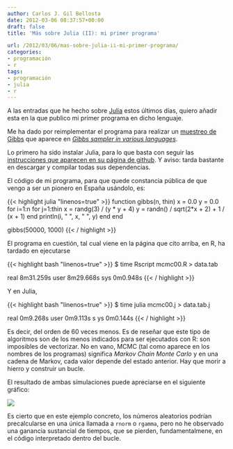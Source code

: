 ```yaml
---
author: Carlos J. Gil Bellosta
date: 2012-03-06 08:37:57+00:00
draft: false
title: 'Más sobre Julia (II): mi primer programa'

url: /2012/03/06/mas-sobre-julia-ii-mi-primer-programa/
categories:
- programación
- r
tags:
- programación
- julia
- r
---
```


A las entradas que he hecho sobre [Julia](http://julialang.org/) estos últimos días, quiero añadir esta en la que publico mi primer programa en dicho lenguaje.

Me ha dado por reimplementar el programa para realizar un [muestreo de Gibbs](http://es.wikipedia.org/wiki/Muestreo_de_Gibbs) que aparece en [_Gibbs sampler in various languages_](http://darrenjw.wordpress.com/2011/07/16/gibbs-sampler-in-various-languages-revisited/).

Lo primero ha sido instalar Julia, para lo que basta con seguir las [instrucciones que aparecen en su página de github](https://github.com/JuliaLang/julia#readme). Y aviso: tarda bastante en descargar y compilar todas sus dependencias.

El código de mi programa, para que quede constancia pública de que vengo a ser un pionero en España usándolo, es:


{{< highlight julia "linenos=true" >}}
function gibbs(n, thin)
        x = 0.0
        y = 0.0
        for i=1:n
                for j=1:thin
                        x = randg(3) / (y * y + 4)
                        y = randn() / sqrt(2*x + 2) + 1 / (x + 1)
                end
                println(i, " ", x, " ", y)
        end
end

gibbs(50000, 1000)
{{< / highlight >}}

El programa en cuestión, tal cual viene en la página que cito arriba, en R, ha tardado en ejecutarse

{{< highlight bash "linenos=true" >}}
$ time Rscript mcmc00.R > data.tab

real 8m31.259s
user 8m29.668s
sys 0m0.948s
{{< / highlight >}}

Y en Julia,

{{< highlight bash "linenos=true" >}}
$ time julia mcmc00.j > data.tab.j

real 0m9.268s
user 0m9.113s s
ys 0m0.144s
{{< / highlight >}}

Es decir, del orden de 60 veces menos. Es de reseñar que este tipo de algoritmos son de los menos indicados para ser ejecutados con R: son imposibles de vectorizar. No en vano, MCMC (tal como aparece en los nombres de los programas) significa _Markov Chain Monte Carlo_ y en una cadena de Markov, cada valor depende del estado anterior. Hay que morir a hierro y construir un bucle.

El resultado de ambas simulaciones puede apreciarse en el siguiente gráfico:

[![](/wp-uploads/2012/03/simulations_output001.png#center)
](/wp-uploads/2012/03/simulations_output001.png#center)

Es cierto que en este ejemplo concreto, los números aleatorios podrían precalcularse en una única llamada a `rnorm` o `rgamma`, pero no he observado una ganancia sustancial de tiempos, que se pierden, fundamentalmene, en el código interpretado dentro del bucle.
